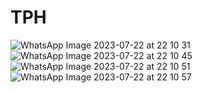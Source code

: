 # TPH
![WhatsApp Image 2023-07-22 at 22 10 31](https://github.com/alihaider8480/TransactT24_Interview_Question/assets/40827670/d423d4da-3e11-453a-a988-03dbc52e4d57)
![WhatsApp Image 2023-07-22 at 22 10 45](https://github.com/alihaider8480/TransactT24_Interview_Question/assets/40827670/baab66a2-2b3a-402c-acbc-86459d6e3380)
![WhatsApp Image 2023-07-22 at 22 10 51](https://github.com/alihaider8480/TransactT24_Interview_Question/assets/40827670/3cf3d8b9-6433-41a0-94c9-9710b9c01b92)
![WhatsApp Image 2023-07-22 at 22 10 57](https://github.com/alihaider8480/TransactT24_Interview_Question/assets/40827670/f02e1e70-79fa-4cb0-ad33-9f11e32b2783)
